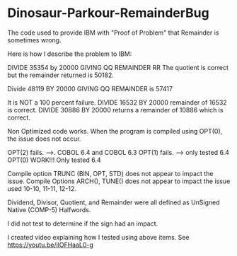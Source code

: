 # Dinosaur-Parkour-RemainderBug
The code used to provide IBM with "Proof of Problem" that Remainder is sometimes wrong. 

Here is how I describe the problem to IBM:

DIVIDE 35354 by 20000 GIVING QQ REMAINDER RR
The quotient is correct but the remainder returned is 50182.

Divide 48119 BY 20000 GIVING QQ REMAINDER is 57417

It is NOT a 100 percent failure. DIVIDE 16532 BY 20000 remainder of 16532 is correct.
DIVIDE 30886 BY 20000 returns a remainder of 10886 which is correct.

Non Optimized code works. When the program is compiled using OPT(0), the issue does not occur.

OPT(2) fails. —>. COBOL 6.4 and COBOL 6.3
OPT(1) fails. —> only tested 6.4
OPT(0) WORK!!! Only tested 6.4

Compile option TRUNC (BIN, OPT, STD) does not appear to impact the issue.
Compile Options ARCH(), TUNE() does not appear to impact the issue used 10-10, 11-11, 12-12.

Dividend, Divisor, Quotient, and Remainder were all defined as UnSigned Native (COMP-5) Halfwords.

I did not test to determine if the sign had an impact.

I created video explaining how I tested using above items. See https://youtu.be/ilOFHaaL0-g

